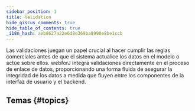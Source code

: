 ```yaml
---
sidebar_position: 1
title: Validation
hide_giscus_comments: true
hide_table_of_contents: true
_i18n_hash: aeb8627a22e6d8e369ba8990e8be1ccb
---
```

<Head>
  <style>{`
  .container {
    max-width: 65em !important;
  }
  `}</style>
</Head>

Las validaciones juegan un papel crucial al hacer cumplir las reglas comerciales antes de que el sistema actualice los datos en el modelo o actúe sobre ellos. webforJ integra validaciones directamente en el proceso de enlace de datos, proporcionando una forma fluida de asegurar la integridad de los datos a medida que fluyen entre los componentes de la interfaz de usuario y el backend.

## Temas {#topics}

<DocCardList className="topics-section" />

